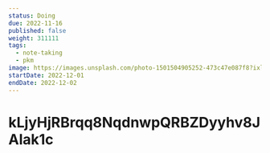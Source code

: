 ```yaml
---
status: Doing
due: 2022-11-16
published: false
weight: 311111
tags:
  - note-taking
  - pkm
image: https://images.unsplash.com/photo-1501504905252-473c47e087f8?ixlib=rb-4.0.3&ixid=MnwxMjA3fDB8MHxwaG90by1wYWdlfHx8fGVufDB8fHx8&auto=format&fit=crop&w=300&q=80
startDate: 2022-12-01
endDate: 2022-12-02
---
```


# kLjyHjRBrqq8NqdnwpQRBZDyyhv8JAlak1c
